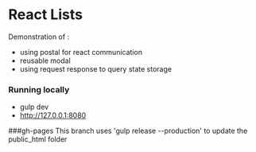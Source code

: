 # React Lists

Demonstration of :

* using postal for react communication
* reusable modal
* using request response to query state storage


### Running locally

* gulp dev
* http://127.0.0.1:8080

 
###gh-pages 
This branch uses 'gulp release --production' to update the public_html folder
 

